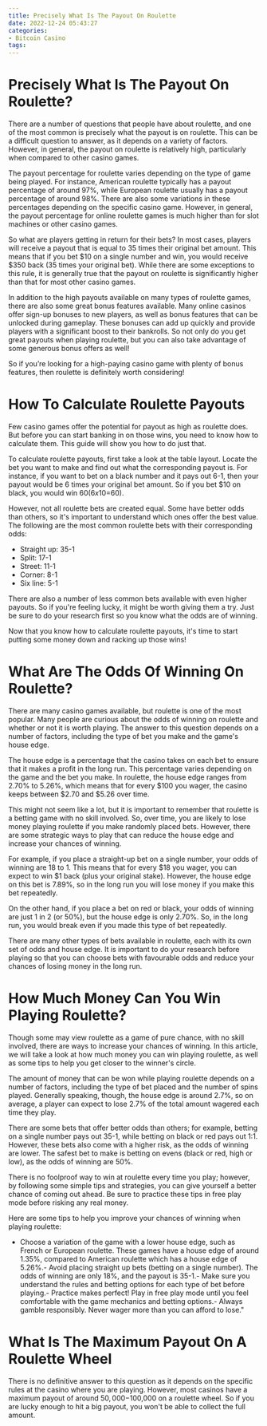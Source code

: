 ```yaml
---
title: Precisely What Is The Payout On Roulette
date: 2022-12-24 05:43:27
categories:
- Bitcoin Casino
tags:
---
```



#  Precisely What Is The Payout On Roulette?

There are a number of questions that people have about roulette, and one of the most common is precisely what the payout is on roulette. This can be a difficult question to answer, as it depends on a variety of factors. However, in general, the payout on roulette is relatively high, particularly when compared to other casino games.

The payout percentage for roulette varies depending on the type of game being played. For instance, American roulette typically has a payout percentage of around 97%, while European roulette usually has a payout percentage of around 98%. There are also some variations in these percentages depending on the specific casino game. However, in general, the payout percentage for online roulette games is much higher than for slot machines or other casino games.

So what are players getting in return for their bets? In most cases, players will receive a payout that is equal to 35 times their original bet amount. This means that if you bet $10 on a single number and win, you would receive $350 back (35 times your original bet). While there are some exceptions to this rule, it is generally true that the payout on roulette is significantly higher than that for most other casino games.

In addition to the high payouts available on many types of roulette games, there are also some great bonus features available. Many online casinos offer sign-up bonuses to new players, as well as bonus features that can be unlocked during gameplay. These bonuses can add up quickly and provide players with a significant boost to their bankrolls. So not only do you get great payouts when playing roulette, but you can also take advantage of some generous bonus offers as well!

So if you’re looking for a high-paying casino game with plenty of bonus features, then roulette is definitely worth considering!

#  How To Calculate Roulette Payouts 

Few casino games offer the potential for payout as high as roulette does. But before you can start banking in on those wins, you need to know how to calculate them. This guide will show you how to do just that. 

To calculate roulette payouts, first take a look at the table layout. Locate the bet you want to make and find out what the corresponding payout is. For instance, if you want to bet on a black number and it pays out 6-1, then your payout would be 6 times your original bet amount. So if you bet $10 on black, you would win $60 (6x10=$60). 

However, not all roulette bets are created equal. Some have better odds than others, so it's important to understand which ones offer the best value. The following are the most common roulette bets with their corresponding odds: 

- Straight up: 35-1 
- Split: 17-1 
- Street: 11-1 
- Corner: 8-1 
- Six line: 5-1 

There are also a number of less common bets available with even higher payouts. So if you're feeling lucky, it might be worth giving them a try. Just be sure to do your research first so you know what the odds are of winning. 

Now that you know how to calculate roulette payouts, it's time to start putting some money down and racking up those wins!

#  What Are The Odds Of Winning On Roulette? 

There are many casino games available, but roulette is one of the most popular. Many people are curious about the odds of winning on roulette and whether or not it is worth playing. The answer to this question depends on a number of factors, including the type of bet you make and the game's house edge.

The house edge is a percentage that the casino takes on each bet to ensure that it makes a profit in the long run. This percentage varies depending on the game and the bet you make. In roulette, the house edge ranges from 2.70% to 5.26%, which means that for every $100 you wager, the casino keeps between $2.70 and $5.26 over time.

This might not seem like a lot, but it is important to remember that roulette is a betting game with no skill involved. So, over time, you are likely to lose money playing roulette if you make randomly placed bets. However, there are some strategic ways to play that can reduce the house edge and increase your chances of winning.

For example, if you place a straight-up bet on a single number, your odds of winning are 18 to 1. This means that for every $18 you wager, you can expect to win $1 back (plus your original stake). However, the house edge on this bet is 7.89%, so in the long run you will lose money if you make this bet repeatedly.

On the other hand, if you place a bet on red or black, your odds of winning are just 1 in 2 (or 50%), but the house edge is only 2.70%. So, in the long run, you would break even if you made this type of bet repeatedly.

There are many other types of bets available in roulette, each with its own set of odds and house edge. It is important to do your research before playing so that you can choose bets with favourable odds and reduce your chances of losing money in the long run.

#  How Much Money Can You Win Playing Roulette? 

Though some may view roulette as a game of pure chance, with no skill involved, there are ways to increase your chances of winning. In this article, we will take a look at how much money you can win playing roulette, as well as some tips to help you get closer to the winner's circle.

The amount of money that can be won while playing roulette depends on a number of factors, including the type of bet placed and the number of spins played. Generally speaking, though, the house edge is around 2.7%, so on average, a player can expect to lose 2.7% of the total amount wagered each time they play.

There are some bets that offer better odds than others; for example, betting on a single number pays out 35-1, while betting on black or red pays out 1:1. However, these bets also come with a higher risk, as the odds of winning are lower. The safest bet to make is betting on evens (black or red, high or low), as the odds of winning are 50%.

There is no foolproof way to win at roulette every time you play; however, by following some simple tips and strategies, you can give yourself a better chance of coming out ahead. Be sure to practice these tips in free play mode before risking any real money.

Here are some tips to help you improve your chances of winning when playing roulette:

- Choose a variation of the game with a lower house edge, such as French or European roulette. These games have a house edge of around 1.35%, compared to American roulette which has a house edge of 5.26%.- Avoid placing straight up bets (betting on a single number). The odds of winning are only 18%, and the payout is 35-1.- Make sure you understand the rules and betting options for each type of bet before playing.- Practice makes perfect! Play in free play mode until you feel comfortable with the game mechanics and betting options.- Always gamble responsibly. Never wager more than you can afford to lose."

#  What Is The Maximum Payout On A Roulette Wheel

There is no definitive answer to this question as it depends on the specific rules at the casino where you are playing. However, most casinos have a maximum payout of around $50,000-$100,000 on a roulette wheel. So if you are lucky enough to hit a big payout, you won't be able to collect the full amount.